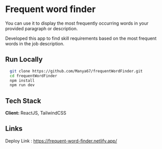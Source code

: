
# Frequent word finder 
You can use it to display the most frequently occurring words in your provided paragraph or description.

Developed this app to find skill requirements based on the most frequent words in the job description.


## Run Locally

```bash
  git clone https://github.com/Manya67/frequentWordFinder.git
  cd frequentWordFinder
  npm install
  npm run dev
```


## Tech Stack

**Client:** ReactJS, TailwindCSS


## Links
Deploy Link : https://frequent-word-finder.netlify.app/

